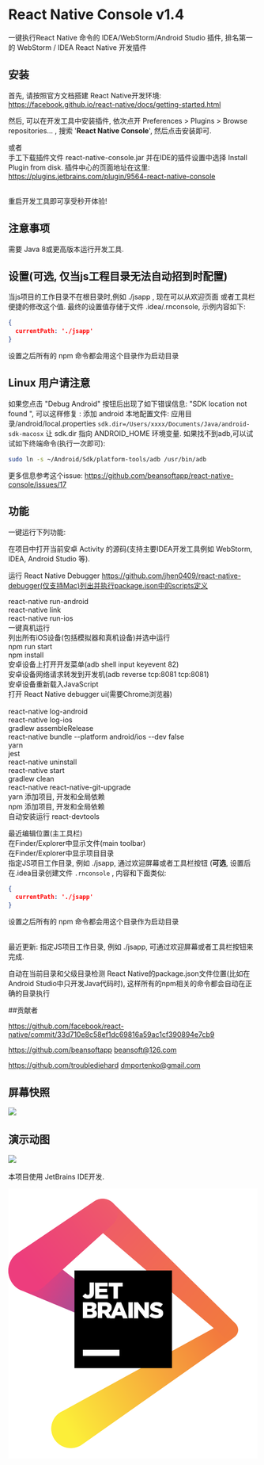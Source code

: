 # React Native Console v1.4
一键执行React Native 命令的 IDEA/WebStorm/Android Studio 插件, 排名第一的 WebStorm / IDEA  React Native 开发插件

## 安装
首先, 请按照官方文档搭建 React Native开发环境:
https://facebook.github.io/react-native/docs/getting-started.html

然后, 可以在开发工具中安装插件, 依次点开  Preferences > Plugins > Browse repositories... , 搜索  '**React Native Console**', 
然后点击安装即可.<br/>

或者<br/>手工下载插件文件 react-native-console.jar 并在IDE的插件设置中选择 Install Plugin from disk. 
插件中心的页面地址在这里: https://plugins.jetbrains.com/plugin/9564-react-native-console<br/><br/>

重启开发工具即可享受秒开体验!

## 注意事项
需要 Java 8或更高版本运行开发工具.<br/>

## 设置(可选, 仅当js工程目录无法自动招到时配置)
当js项目的工作目录不在根目录时,例如 ./jsapp , 现在可以从欢迎页面 或者工具栏便捷的修改这个值. 最终的设置值存储于文件 .idea/.rnconsole, 示例内容如下:

```json
{
  currentPath: './jsapp'
}
```

设置之后所有的 npm 命令都会用这个目录作为启动目录<br>

## Linux 用户请注意

如果您点击 "Debug Android" 按钮后出现了如下错误信息: 
 "SDK location not found ", 可以这样修复 :
添加 android 本地配置文件:
应用目录/android/local.properties
`sdk.dir=/Users/xxxx/Documents/Java/android-sdk-macosx`
让 sdk.dir 指向 ANDROID_HOME 环境变量. 
如果找不到adb,可以试试如下终端命令(执行一次即可):

```sh
sudo ln -s ~/Android/Sdk/platform-tools/adb /usr/bin/adb
```

更多信息参考这个issue:
https://github.com/beansoftapp/react-native-console/issues/17

## 功能



一键运行下列功能:<br/>

 在项目中打开当前安卓 Activity 的源码(支持主要IDEA开发工具例如 WebStorm, IDEA, Android Studio 等).

运行 React Native Debugger https://github.com/jhen0409/react-native-debugger(仅支持Mac)列出并执行package.json中的scripts定义<br>

react-native run-android<br/>
react-native link<br/>
react-native run-ios<br/>
一键真机运行<br/>
列出所有iOS设备(包括模拟器和真机设备)并选中运行<br/>
npm run start<br/>
npm install<br/>
安卓设备上打开开发菜单(adb shell input keyevent 82)<br/>
安卓设备网络请求转发到开发机(adb reverse tcp:8081 tcp:8081)<br/>
安卓设备重新载入JavaScript<br/>
打开 React Native debugger ui(需要Chrome浏览器)<br/><br/>
react-native log-android<br/>
react-native log-ios<br/>
gradlew assembleRelease<br/>
react-native bundle --platform android/ios --dev false<br/>
yarn<br/>
jest<br/>
react-native uninstall<br/>
react-native start<br/>
gradlew clean<br/>
react-native react-native-git-upgrade<br/>
yarn 添加项目, 开发和全局依赖<br/>
npm 添加项目, 开发和全局依赖<br/>
自动安装运行 react-devtools<br/>

最近编辑位置(主工具栏)<br/>
在Finder/Explorer中显示文件(main toolbar)<br/>
在Finder/Explorer中显示项目目录<br/>
指定JS项目工作目录, 例如 ./jsapp, 通过欢迎屏幕或者工具栏按钮 (**可选**, 设置后在.idea目录创建文件 `.rnconsole` , 内容和下面类似:

```json
{
  currentPath: './jsapp'
}
```

设置之后所有的 npm 命令都会用这个目录作为启动目录<br/>
<br/>

最近更新: 指定JS项目工作目录, 例如 ./jsapp, 可通过欢迎屏幕或者工具栏按钮来完成.<br/>

自动在当前目录和父级目录检测 React Native的package.json文件位置(比如在Android Studio中只开发Java代码时), 这样所有的npm相关的命令都会自动在正确的目录执行<br/>



##贡献者

https://github.com/facebook/react-native/commit/33d710e8c58ef1dc69816a59ac1cf390894e7cb9


https://github.com/beansoftapp beansoft@126.com

https://github.com/troublediehard dmportenko@gmail.com

## 屏幕快照

![](https://plugins.jetbrains.com/files/9564/screenshot_17784.png)

## 演示动图
![](https://raw.githubusercontent.com/beansoftapp/react-native-console/master/screenshot/rnconsole.gif)

本项目使用 JetBrains IDE开发.

[![jetbrains](jetbrains.png)](https://www.jetbrains.com/?from=ReactNativeConsole)